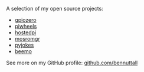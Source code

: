 A selection of my open source projects:

- [gpiozero](https://github.com/gpiozero/gpiozero)
- [piwheels](https://github.com/piwheels/piwheels)
- [hostedpi](https://github.com/piwheels/hostedpi)
- [mosromgr](https://github.com/bbc/mosromgr)
- [pyjokes](https://github.com/pyjokes/pyjokes)
- [beemo](https://github.com/bennuttall/beemo)

See more on my GitHub profile: [github.com/bennuttall](https://github.com/bennuttall/)